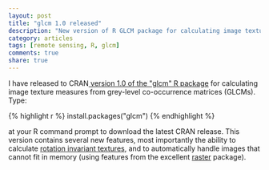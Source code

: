 ```yaml
---
layout: post
title: "glcm 1.0 released"
description: "New version of R GLCM package for calculating image textures from grey-level co-occurrence matrices (GLCM)"
category: articles
tags: [remote sensing, R, glcm]
comments: true
share: true
---
```


I have released to CRAN<a href="http://cran.r-project.org/web/packages/glcm">
version 1.0 of the "glcm" R package</a> for calculating image texture measures 
from grey-level co-occurrence matrices (GLCMs). Type:

{% highlight r %}
install.packages("glcm")
{% endhighlight %}

at your R command prompt to download the latest CRAN release. This version 
contains several new features, most importantly the ability to calculate 
[rotation invariant textures](/articles/2014-10-21-glcm-rotation-invariant), 
and to automatically handle images that cannot fit in memory (using features 
from the excellent 
[raster](http://cran.r-project.org/web/packages/raster/index.html) package).
